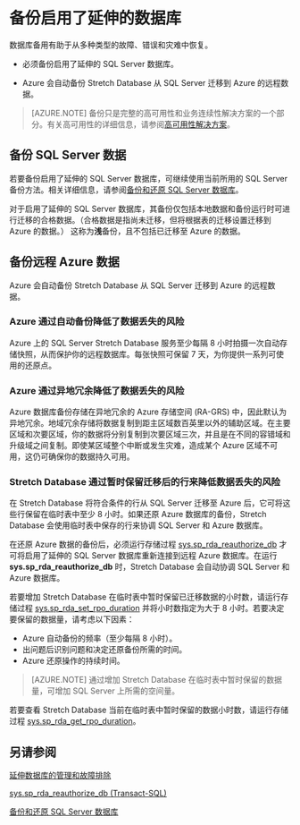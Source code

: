 <properties
	pageTitle="备份启用了延伸的数据库 | Azure"
	description="了解如何备份启用了延伸的数据库。"
	services="sql-server-stretch-database"
	documentationCenter=""
	authors="douglaslMS"
	manager=""
	editor=""/>

<tags
	ms.service="sql-server-stretch-database"
	ms.date="06/14/2016"
	wacn.date="07/04/2016"/>

# 备份启用了延伸的数据库

数据库备用有助于从多种类型的故障、错误和灾难中恢复。

-   必须备份启用了延伸的 SQL Server 数据库。  

-   Azure 会自动备份 Stretch Database 从 SQL Server 迁移到 Azure 的远程数据。

> [AZURE.NOTE] 备份只是完整的高可用性和业务连续性解决方案的一个部分。有关高可用性的详细信息，请参阅[高可用性解决方案](https://msdn.microsoft.com/zh-cn/library/ms190202.aspx)。

## 备份 SQL Server 数据  

若要备份启用了延伸的 SQL Server 数据库，可继续使用当前所用的 SQL Server 备份方法。相关详细信息，请参阅[备份和还原 SQL Server 数据库](https://msdn.microsoft.com/zh-cn/library/ms187048.aspx)。

对于启用了延伸的 SQL Server 数据库，其备份仅包括本地数据和备份运行时可进行迁移的合格数据。（合格数据是指尚未迁移，但将根据表的迁移设置迁移到 Azure 的数据。） 这称为**浅**备份，且不包括已迁移至 Azure 的数据。

## 备份远程 Azure 数据   

Azure 会自动备份 Stretch Database 从 SQL Server 迁移到 Azure 的远程数据。

### Azure 通过自动备份降低了数据丢失的风险  
Azure 上的 SQL Server Stretch Database 服务至少每隔 8 小时拍摄一次自动存储快照，从而保护你的远程数据库。每张快照可保留 7 天，为你提供一系列可使用的还原点。

### Azure 通过异地冗余降低了数据丢失的风险  
Azure 数据库备份存储在异地冗余的 Azure 存储空间 (RA-GRS) 中，因此默认为异地冗余。地域冗余存储将数据复制到距主区域数百英里以外的辅助区域。在主要区域和次要区域，你的数据将分别复制到次要区域三次，并且是在不同的容错域和升级域之间复制。即使某区域整个中断或发生灾难，造成某个 Azure 区域不可用，这仍可确保你的数据持久可用。

### <a name="stretchRPO"></a>Stretch Database 通过暂时保留迁移后的行来降低数据丢失的风险
在 Stretch Database 将符合条件的行从 SQL Server 迁移至 Azure 后，它可将这些行保留在临时表中至少 8 小时。如果还原 Azure 数据库的备份，Stretch Database 会使用临时表中保存的行来协调 SQL Server 和 Azure 数据库。

在还原 Azure 数据的备份后，必须运行存储过程 [sys.sp\_rda\_reauthorize\_db](https://msdn.microsoft.com/zh-cn/library/mt131016.aspx) 才可将启用了延伸的 SQL Server 数据库重新连接到远程 Azure 数据库。在运行 **sys.sp\_rda\_reauthorize\_db** 时，Stretch Database 会自动协调 SQL Server 和 Azure 数据库。

若要增加 Stretch Database 在临时表中暂时保留已迁移数据的小时数，请运行存储过程 [sys.sp\_rda\_set\_rpo\_duration](https://msdn.microsoft.com/zh-cn/library/mt707766.aspx) 并将小时数指定为大于 8 小时。若要决定要保留的数据量，请考虑以下因素：
-   Azure 自动备份的频率（至少每隔 8 小时）。
-   出问题后识别问题和决定还原备份所需的时间。
-   Azure 还原操作的持续时间。

> [AZURE.NOTE] 通过增加 Stretch Database 在临时表中暂时保留的数据量，可增加 SQL Server 上所需的空间量。

若要查看 Stretch Database 当前在临时表中暂时保留的数据小时数，请运行存储过程 [sys.sp\_rda\_get\_rpo\_duration](https://msdn.microsoft.com/zh-cn/library/mt707767.aspx)。

## 另请参阅

[延伸数据库的管理和故障排除](/documentation/articles/sql-server-stretch-database-manage)

[sys.sp\_rda\_reauthorize\_db (Transact-SQL)](https://msdn.microsoft.com/zh-cn/library/mt131016.aspx)

[备份和还原 SQL Server 数据库](https://msdn.microsoft.com/zh-cn/library/ms187048.aspx)

<!---HONumber=Mooncake_0627_2016-->